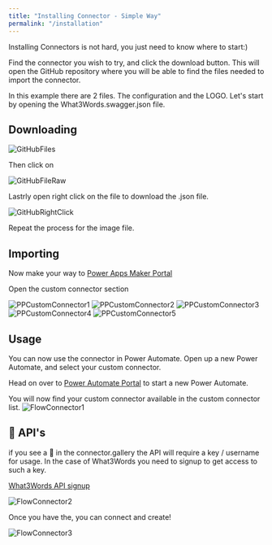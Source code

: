 ```yaml
---
title: "Installing Connector - Simple Way"
permalink: "/installation"
---
```

Installing Connectors is not hard, you just need to know where to start:)

Find the connector you wish to try, and click the download button. This will open the GitHub repository where you will be able to find the files needed to import the connector. 

In this example there are 2 files. The configuration and the LOGO. Let's start by opening the What3Words.swagger.json file.

## Downloading

![GitHubFiles](https://www.connector.gallery/assets/images/howto/GitHubFiles.png)

Then click on

![GitHubFileRaw](https://www.connector.gallery/assets/images/howto/GitHubFileRaw.png)

Lastrly open right click on the file to download the .json file. 

![GitHubRightClick](https://www.connector.gallery/assets/images/howto/GitHubRightClick.png)

Repeat the process for the image file. 

## Importing

Now make your way to <a target="_blank" href="https://make.powerapps.com/">Power Apps Maker Portal</a>

Open the custom connector section

![PPCustomConnector1](https://www.connector.gallery/assets/images/howto/PPCustomConnector1.png)
![PPCustomConnector2](https://www.connector.gallery/assets/images/howto/PPCustomConnector2.png)
![PPCustomConnector3](https://www.connector.gallery/assets/images/howto/PPCustomConnector3.png)
![PPCustomConnector4](https://www.connector.gallery/assets/images/howto/PPCustomConnector4.png)
![PPCustomConnector5](https://www.connector.gallery/assets/images/howto/PPCustomConnector5.png)

## Usage
You can now use the connector in Power Automate. Open up a new Power Automate, and select your custom connector. 

Head on over to <a target="_blank" href="https://make.powerapps.com/">Power Automate Portal</a> to start a new Power Automate. 

You will now find your custom connector available in the custom connector list. 
![FlowConnector1](https://www.connector.gallery/assets/images/howto/FlowConnector1.png)

## 💎 API's
if you see a 💎 in the connector.gallery the API will require a key / username for usage. In the case of What3Words you need to signup to get access to such a key. 

<a target="_blank" href="https://what3words.com/select-plan?referrer=/public-api&currency=USD">What3Words API signup</a>

![FlowConnector2](https://www.connector.gallery/assets/images/howto/FlowConnector2.png)

Once you have the, you can connect and create!

![FlowConnector3](https://www.connector.gallery/assets/images/howto/FlowConnector3.png)